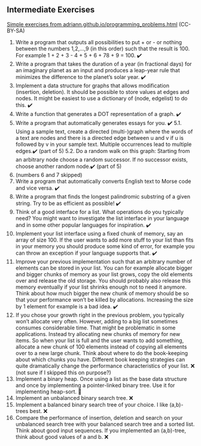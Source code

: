## Intermediate Exercises 
[Simple exercises from adriann.github.io/programming_problems.html](https://adriann.github.io/programming_problems.html) (CC-BY-SA)

1. Write a program that outputs all possibilities to put + or - or nothing between the numbers 1,2,…,9 (in this order) such that the result is 100. For example 1 + 2 + 3 - 4 + 5 + 6 + 78 + 9 = 100. ✔️
2. Write a program that takes the duration of a year (in fractional days) for an imaginary planet as an input and produces a leap-year rule that minimizes the difference to the planet’s solar year. ✔️
3. Implement a data structure for graphs that allows modification (insertion, deletion). It should be possible to store values at edges and nodes. It might be easiest to use a dictionary of (node, edgelist) to do this. ✔️
4. Write a function that generates a DOT representation of a graph. ✔️
5. Write a program that automatically generates essays for you. ✔️ 
    5.1. Using a sample text, create a directed (multi-)graph where the words of a text are nodes and there is a directed edge between u and v if u is followed by v in your sample text. Multiple occurrences lead to multiple edges.✔️ (part of 5)
    5.2. Do a random walk on this graph: Starting from an arbitrary node choose a random successor. If no successor exists, choose another random node.✔️ (part of 5)
6. (numbers 6 and 7 skipped)
8. Write a program that automatically converts English text to Morse code and vice versa. ✔️
9. Write a program that finds the longest palindromic substring of a given string. Try to be as efficient as possible! ✔️
10. Think of a good interface for a list. What operations do you typically need? You might want to investigate the list interface in your language and in some other popular languages for inspiration. ✔️
11. Implement your list interface using a fixed chunk of memory, say an array of size 100. If the user wants to add more stuff to your list than fits in your memory you should produce some kind of error, for example you can throw an exception if your language supports that. ✔️
12. Improve your previous implementation such that an arbitrary number of elements can be stored in your list. You can for example allocate bigger and bigger chunks of memory as your list grows, copy the old elements over and release the old storage. You should probably also release this memory eventually if your list shrinks enough not to need it anymore. Think about how much bigger the new chunk of memory should be so that your performance won’t be killed by allocations. Increasing the size by 1 element for example is a bad idea. ✔️
13. If you chose your growth right in the previous problem, you typically won’t allocate very often. However, adding to a big list sometimes consumes considerable time. That might be problematic in some applications. Instead try allocating new chunks of memory for new items. So when your list is full and the user wants to add something, allocate a new chunk of 100 elements instead of copying all elements over to a new large chunk. Think about where to do the book-keeping about which chunks you have. Different book keeping strategies can quite dramatically change the performance characteristics of your list. ❌ (not sure if I skipped this on purpose?)
14. Implement a binary heap. Once using a list as the base data structure and once by implementing a pointer-linked binary tree. Use it for implementing heap-sort. 🚧
15. Implement an unbalanced binary search tree. ❌
16. Implement a balanced binary search tree of your choice. I like (a,b)-trees best. ❌
17. Compare the performance of insertion, deletion and search on your unbalanced search tree with your balanced search tree and a sorted list. Think about good input sequences. If you implemented an (a,b)-tree, think about good values of a and b. ❌